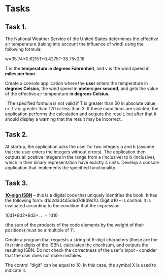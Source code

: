 ﻿# Tasks 
## Task 1. 
The National Weather Service of the United States determines the effective air temperature (taking into account the influence of wind) using the following formula:

w=35.74+0.6215T+0.4275T-35.75v0.16.

T is the **temperature in degrees Fahrenheit**, and v is the wind speed in **miles per hour**.

Create a console application where the **user** enters the temperature in **degrees Celsius**, the wind speed in **meters per second**, and gets the value of the effective air temperature **in degrees Celsius**.

` `The specified formula is not valid if T is greater than 50 in absolute value, or if v is greater than 120 or less than 3. If these conditions are violated, the application performs the calculation and outputs the result, but after that it should display a warning that the result may be incorrect.

## Task 2. 
At startup, the application asks the user for two integers a and b (assume that the user enters the integers without errors). The application then outputs all positive integers in the range from a (inclusive) to b (inclusive), which in their binary representation have exactly 4 units. Develop a console application that implements the specified functionality.

## Task 3. 
[**10-sign ISBN**](https://ru.wikipedia.org/wiki/%D0%9C%D0%B5%D0%B6%D0%B4%D1%83%D0%BD%D0%B0%D1%80%D0%BE%D0%B4%D0%BD%D1%8B%D0%B9_%D1%81%D1%82%D0%B0%D0%BD%D0%B4%D0%B0%D1%80%D1%82%D0%BD%D1%8B%D0%B9_%D0%BD%D0%BE%D0%BC%D0%B5%D1%80_%D0%BA%D0%BD%D0%B8%D0%B3%D0%B8) – this is a digital code that uniquely identifies the book. It has the following form: d1d2d3d4d5d6d7d8d9d10. Digit d10 – is control. It is evaluated according to the condition that the expression

10d1+9d2+8d3+. . .+ 1d10

(the sum of the products of the code elements by the weight of their positions) must be a multiple of 11.

Create a program that requests a string of 9-digit characters (these are the first nine digits of the ISBN), calculates the checksum, and outputs the resulting ISBN. Do not check the correctness of the user's input - consider that the user does not make mistakes.

The control "digit" can be equal to 10. In this case, the symbol X is used to indicate it.


